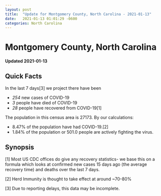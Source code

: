 ```yaml
---
layout: post
title:  "Update for Montgomery County, North Carolina - 2021-01-13"
date:   2021-01-13 01:01:29 -0600
categories: North Carolina
---
```


# Montgomery County, North Carolina
#### Updated 2021-01-13

## Quick Facts

In the last 7 days[3] we project there have been
- *254* new cases of COVID-19
- *3* people have died of COVID-19
- *28* people have recovered from COVID-19[1]

The population in this census area is 27173. By our calculations:
- 8.47% of the population have had COVID-19.[2]
- 1.84% of the population or 501.0 people are actively fighting the virus.

## Synopsis




[1] Most US CDC offices do give any recovery statistics- we base this on a formula which looks at confirmed new cases
15 days ago (the average recovery time) and deaths over the last 7 days.

[2] Herd Immunity is thought to take effect at around ~70-80%

[3] Due to reporting delays, this data may be incomplete.
 
    